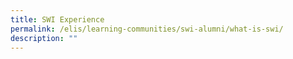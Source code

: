 ```yaml
---
title: SWI Experience
permalink: /elis/learning-communities/swi-alumni/what-is-swi/
description: ""
---
```

